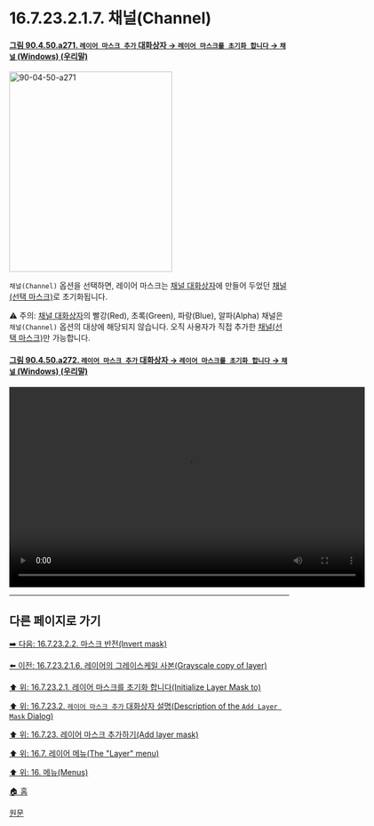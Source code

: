 # 16.7.23.2.1.7. 채널(Channel)

<a id="90-04-50-a271"></a>

#### [그림 90.4.50.a271. `레이어 마스크 추가` 대화상자 → `레이어 마스크를 초기화 합니다` → `채널` (Windows) (우리말)](./90-04-0050-add_layer_mask.md#90-04-50-a271)
<img width="293" height="360" alt="90-04-50-a271" src="https://github.com/user-attachments/assets/56917c7a-5a61-4d7b-a8e4-241053d69152" />

`채널(Channel)` 옵션을 선택하면, 레이어 마스크는 [채널 대화상자](./15-02-02-00-channel_dialog.md)에 만들어 두었던 [채널(선택 마스크)](./19-glossaryx-selection_mask.md)로 초기화됩니다.

⚠️ 주의: [채널 대화상자](./15-02-02-00-channel_dialog.md)의 빨강(Red), 초록(Green), 파랑(Blue), 알파(Alpha) 채널은 `채널(Channel)` 옵션의 대상에 해당되지 않습니다. 오직 사용자가 직접 추가한 [채널(선택 마스크)](./19-glossaryx-selection_mask.md)만 가능합니다.

<a id="90-04-50-a272"></a>

#### [그림 90.4.50.a272. `레이어 마스크 추가` 대화상자 → `레이어 마스크를 초기화 합니다` → `채널` (Windows) (우리말)](./90-04-0050-add_layer_mask.md#90-04-50-a272)
<video controls="controls" width="640" height="360" src="https://github.com/user-attachments/assets/55366053-966a-4495-8d9f-546c1c67de2d"></video>

***

## 다른 페이지로 가기

[➡️ 다음: 16.7.23.2.2. 마스크 반전(Invert mask)](./16-07-23-02-02-invert_mask.md)

[⬅️ 이전: 16.7.23.2.1.6. 레이어의 그레이스케일 사본(Grayscale copy of layer)](./16-07-23-02-01-06-grayscale_copy_of_layer.md)

[⬆️ 위: 16.7.23.2.1. 레이어 마스크를 초기화 합니다(Initialize Layer Mask to)](./16-07-23-02-01-00-initialize_layer_mask_to.md)

[⬆️ 위: 16.7.23.2. `레이어 마스크 추가` 대화상자 설명(Description of the `Add Layer Mask` Dialog)](./16-07-23-02-00-description_of_the_add_layer_mask_dialog.md)

[⬆️ 위: 16.7.23. 레이어 마스크 추가하기(Add layer mask)](./16-07-23-00-add_layer_mask.md)

[⬆️ 위: 16.7. 레이어 메뉴(The "Layer" menu)](./16-07-00-the-layer-menu.md)

[⬆️ 위: 16. 메뉴(Menus)](./16-00-menus.md)

[🏠 홈](./00-home.md)

[원문](https://docs.gimp.org/2.10/ko/gimp-layer-mask-add.html#idm29173)